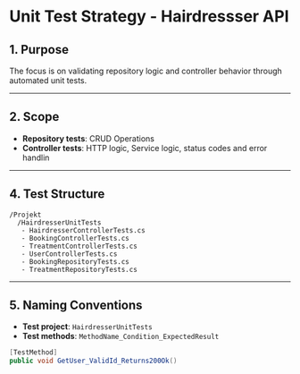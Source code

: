 
# Unit Test Strategy - Hairdressser API
## 1. Purpose
The focus is on validating repository logic and controller behavior through automated unit tests.

---
## 2. Scope
- **Repository tests**: CRUD Operations
- **Controller tests**: HTTP logic, Service logic, status codes and error handlin
---
## 4. Test Structure

```
/Projekt
  /HairdresserUnitTests
   - HairdresserControllerTests.cs
   - BookingControllerTests.cs
   - TreatmentControllerTests.cs
   - UserControllerTests.cs
   - BookingRepositoryTests.cs
   - TreatmentRepositoryTests.cs
```
---
## 5. Naming Conventions

- **Test project**: `HairdresserUnitTests`
- **Test methods**: `MethodName_Condition_ExpectedResult`

```csharp
[TestMethod]
public void GetUser_ValidId_Returns200Ok()
```
